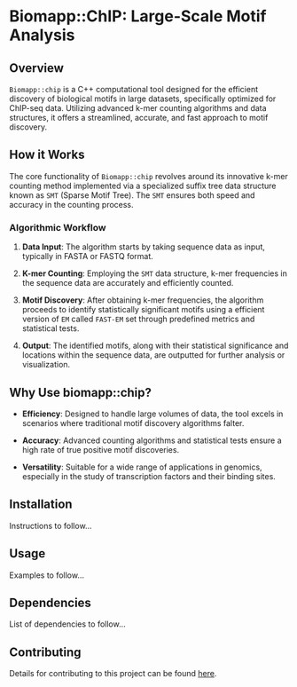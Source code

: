 # Biomapp::ChIP: Large-Scale Motif Analysis

## Overview

`Biomapp::chip` is a C++ computational tool designed for the efficient discovery of biological motifs in large datasets, specifically optimized for ChIP-seq data. Utilizing advanced k-mer counting algorithms and data structures, it offers a streamlined, accurate, and fast approach to motif discovery.

## How it Works

The core functionality of `Biomapp::chip` revolves around its innovative k-mer counting method implemented via a specialized suffix tree data structure known as `SMT` (Sparse Motif Tree). The `SMT` ensures both speed and accuracy in the counting process.

### Algorithmic Workflow

1. **Data Input**: The algorithm starts by taking sequence data as input, typically in FASTA or FASTQ format.
  
2. **K-mer Counting**: Employing the `SMT` data structure, k-mer frequencies in the sequence data are accurately and efficiently counted.
  
3. **Motif Discovery**: After obtaining k-mer frequencies, the algorithm proceeds to identify statistically significant motifs using a efficient version of `EM` called `FAST-EM` set through predefined metrics and statistical tests.

4. **Output**: The identified motifs, along with their statistical significance and locations within the sequence data, are outputted for further analysis or visualization.

## Why Use biomapp::chip?

- **Efficiency**: Designed to handle large volumes of data, the tool excels in scenarios where traditional motif discovery algorithms falter.
  
- **Accuracy**: Advanced counting algorithms and statistical tests ensure a high rate of true positive motif discoveries.
  
- **Versatility**: Suitable for a wide range of applications in genomics, especially in the study of transcription factors and their binding sites.

## Installation

Instructions to follow...

## Usage

Examples to follow...

## Dependencies

List of dependencies to follow...

## Contributing

Details for contributing to this project can be found [here](link).
